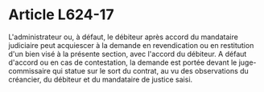 # Article L624-17

L'administrateur ou, à défaut, le débiteur après accord du mandataire judiciaire peut acquiescer à la demande en revendication ou en restitution d'un bien visé à la présente section, avec l'accord du débiteur. A défaut d'accord ou en cas de contestation, la demande est portée devant le juge-commissaire qui statue sur le sort du contrat, au vu des observations du créancier, du débiteur et du mandataire de justice saisi.